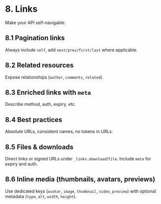# 8. Links

Make your API self-navigable.

## 8.1 Pagination links
Always include `self`, add `next/prev/first/last` where applicable.

## 8.2 Related resources
Expose relationships (`author`, `comments`, `related`).

## 8.3 Enriched links with `meta`
Describe method, auth, expiry, etc.

## 8.4 Best practices
Absolute URLs, consistent names, no tokens in URLs.

## 8.5 Files & downloads
Direct links or signed URLs under `_links.download`/`file`. Include `meta` for expiry and auth.

## 8.6 Inline media (thumbnails, avatars, previews)
Use dedicated keys (`avatar`, `image`, `thumbnail`, `video_preview`) with optional metadata (`type`, `alt`, `width`, `height`).
